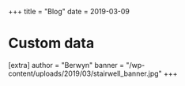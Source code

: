 +++
title = "Blog"
date = 2019-03-09

# Custom data
[extra]
author = "Berwyn"
banner = "/wp-content/uploads/2019/03/stairwell_banner.jpg"
+++
